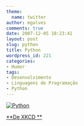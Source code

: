 ```yaml
---
theme:
  name: twitter
author: mgalves
comments: true
date: 2007-12-05 10:23:41
layout: post
slug: python
title: Python
wordpress_id: 221
categories:
- Humor
tags:
- Desenvolvimento
- Linguagens de Programação
- Python
---
```


[](http://xkcd.com/353/)


[![Python]({{BASE_PATH}}/images/2007-12-05-python/python.png)](http://xkcd.com/353/)




[**De XKCD **](http://xkcd.com/353/)

